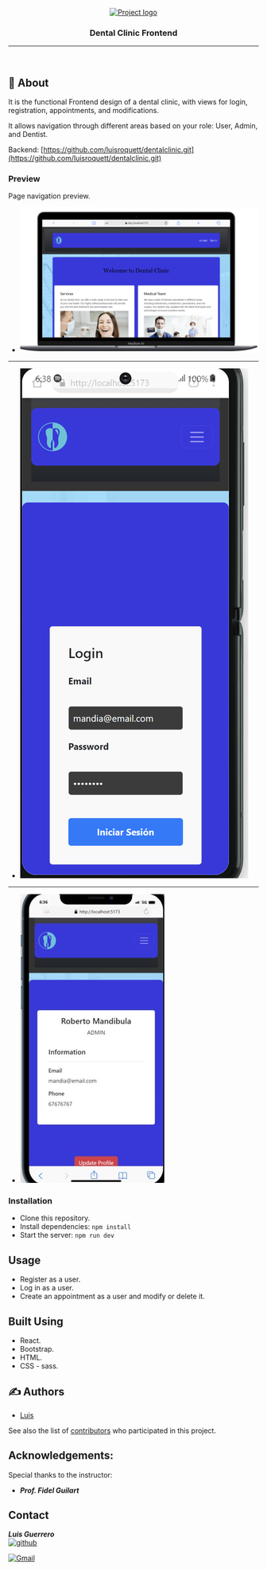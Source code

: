 <p align="center">
  <a href="" rel="noopener">
    <img width=200px height=200px src="https://i.imgur.com/6wj0hh6.jpg" alt="Project logo">
  </a>
</p>

<h3 align="center">Dental Clinic Frontend</h3>

<div align="center">

</div>

---

<p align="center">
    <br> 
</p>

## 🧐 About <a name="about"></a>

It is the functional Frontend design of a dental clinic, with views for login, registration, appointments, and modifications.

It allows navigation through different areas based on your role: User, Admin, and Dentist.

Backend: [https://github.com/luisroquett/dentalclinic.git](https://github.com/luisroquett/dentalclinic.git)

### Preview

Page navigation preview.

- ![](./src/assets/home.png)
---
- ![](./src/assets/login.png)
---
- ![](./src/assets/profile.jpg)

### Installation

- Clone this repository.
- Install dependencies: `npm install`
- Start the server: `npm run dev`

##  Usage <a name="usage"></a>

- Register as a user.
- Log in as a user.
- Create an appointment as a user and modify or delete it.

## Built Using <a name = "built_using"></a>

- React.
- Bootstrap.
- HTML.
- CSS - sass.

## ✍️ Authors <a name = "authors"></a>

- [Luis](https://github.com/luisroquett) 

See also the list of [contributors](https://github.com/kylelobo/The-Documentation-Compendium/contributors) who participated in this project.

## Acknowledgements:

Special thanks to the instructor:

- **_Prof. Fidel Guilart_**

## Contact

**_Luis Guerrero_**  
[![github](https://img.shields.io/badge/github-24292F?style=for-the-badge&logo=github&logoColor=orange)](https://github.com/luisroquett)

[![Gmail](https://img.shields.io/badge/Gmail-D14836?style=for-the-badge&logo=gmail&logoColor=white)](mailto:luisguerreroroquett@gmail.com)

